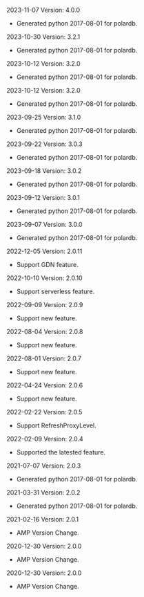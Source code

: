 2023-11-07 Version: 4.0.0
- Generated python 2017-08-01 for polardb.

2023-10-30 Version: 3.2.1
- Generated python 2017-08-01 for polardb.

2023-10-12 Version: 3.2.0
- Generated python 2017-08-01 for polardb.

2023-10-12 Version: 3.2.0
- Generated python 2017-08-01 for polardb.

2023-09-25 Version: 3.1.0
- Generated python 2017-08-01 for polardb.

2023-09-22 Version: 3.0.3
- Generated python 2017-08-01 for polardb.

2023-09-18 Version: 3.0.2
- Generated python 2017-08-01 for polardb.

2023-09-12 Version: 3.0.1
- Generated python 2017-08-01 for polardb.

2023-09-07 Version: 3.0.0
- Generated python 2017-08-01 for polardb.

2022-12-05 Version: 2.0.11
- Support GDN feature.

2022-10-10 Version: 2.0.10
- Support serverless feature.

2022-09-09 Version: 2.0.9
- Support new feature.

2022-08-04 Version: 2.0.8
- Support new feature.

2022-08-01 Version: 2.0.7
- Support new feature.

2022-04-24 Version: 2.0.6
- Support new feature.

2022-02-22 Version: 2.0.5
 - Support RefreshProxyLevel.

2022-02-09 Version: 2.0.4
- Supported the latested feature.

2021-07-07 Version: 2.0.3
- Generated python 2017-08-01 for polardb.

2021-03-31 Version: 2.0.2
- Generated python 2017-08-01 for polardb.

2021-02-16 Version: 2.0.1
- AMP Version Change.

2020-12-30 Version: 2.0.0
- AMP Version Change.

2020-12-30 Version: 2.0.0
- AMP Version Change.

